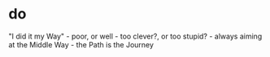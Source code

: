 # do
"I did it my Way" - poor, or well - too clever?, or too stupid? - always aiming at the Middle Way - the Path is the Journey
